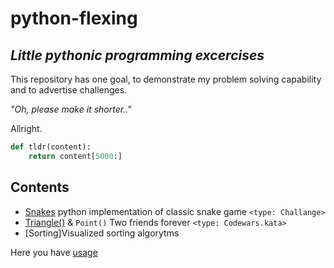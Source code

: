 # python-flexing

## _Little pythonic programming excercises_

This repository has one goal, to demonstrate my problem solving
capability and to advertise challenges.

_"Oh, please make it shorter.."_

Allright.

```python
def tldr(content):
    return content[5000:]
```

## Contents

- [Snakes](pysnake) python implementation of classic
snake game `<type: Challange>`
- [Triangle()](triangle) & `Point()` Two friends forever `<type: Codewars.kata>`
- [Sorting]Visualized sorting algorytms

Here you have [usage](LICENSE)
